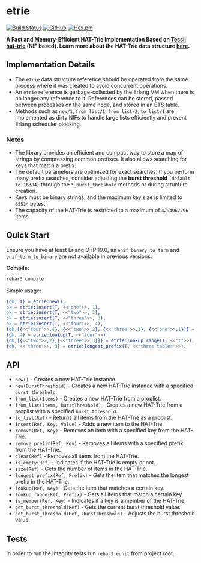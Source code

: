 # etrie

[![Build Status](https://travis-ci.com/silviucpp/etrie.svg?branch=master)](https://travis-ci.com/github/silviucpp/etrie)
[![GitHub](https://img.shields.io/github/license/silviucpp/etrie)](https://github.com/silviucpp/etrie/blob/master/LICENSE)
[![Hex.pm](https://img.shields.io/hexpm/v/etrie)](https://hex.pm/packages/etrie)

**A Fast and Memory-Efficient HAT-Trie Implementation Based on [Tessil hat-trie][1] (NIF based). Learn more about the HAT-Trie data structure [here][2].**

## Implementation Details

- The `etrie` data structure reference should be operated from the same process where it was created to avoid concurrent operations.
- An `etrie` reference is garbage-collected by the Erlang VM when there is no longer any reference to it. References can be stored, passed between processes on the same node, and stored in an ETS table.
- Methods such as `new/1`, `from_list/1`, `from_list/2`, `to_list/1` are implemented as dirty NIFs to handle large lists efficiently and prevent Erlang scheduler blocking.

### Notes

- The library provides an efficient and compact way to store a map of strings by compressing common prefixes. It also allows searching for keys that match a prefix.
- The default parameters are optimized for exact searches. If you perform many prefix searches, consider adjusting the **burst threshold** `(default to 16384)` through the `*_burst_threshold` methods or during structure creation.
- Keys must be binary strings, and the maximum key size is limited to `65534` bytes.
- The capacity of the HAT-Trie is restricted to a maximum of `4294967296` items.

## Quick Start

Ensure you have at least Erlang OTP 19.0, as `enif_binary_to_term` and `enif_term_to_binary` are not available in previous versions.

**Compile:**

```sh
rebar3 compile
```

Simple usage:

```erlang
{ok, T} = etrie:new(),
ok = etrie:insert(T, <<"one">>, 1),
ok = etrie:insert(T, <<"two">>, 2),
ok = etrie:insert(T, <<"three">>, 3),
ok = etrie:insert(T, <<"four">>, 4),
{ok,[{<<"four">>,4}, {<<"two">>,2}, {<<"three">>,3}, {<<"one">>,1}]} = etrie:to_list(T),
{ok, 4} = etrie:lookup(T, <<"four">>),
{ok,[{<<"two">>,2},{<<"three">>,3}]} = etrie:lookup_range(T, <<"t">>),
{ok, <<"three">>, 3} = etrie:longest_prefix(T, <<"three tables">>).
```

## API

- `new()` - Creates a new HAT-Trie instance.
- `new(BurstThreshold)` - Creates a new HAT-Trie instance with a specified `burst_threshold`.
- `from_list(Items)` - Creates a new HAT-Trie from a proplist.
- `from_list(Items, BurstThreshold)` - Creates a new HAT-Trie from a proplist with a specified `burst_threshold`.
- `to_list(Ref)` - Returns all items from the HAT-Trie as a proplist.
- `insert(Ref, Key, Value)` - Adds a new item to the HAT-Trie.
- `remove(Ref, Key)` - Removes an item with a specified key from the HAT-Trie.
- `remove_prefix(Ref, Key)` - Removes all items with a specified prefix from the HAT-Trie.
- `clear(Ref)` - Removes all items from the HAT-Trie.
- `is_empty(Ref)` - Indicates if the HAT-Trie is empty or not.
- `size(Ref)` - Gets the number of items in the HAT-Trie.
- `longest_prefix(Ref, Prefix)` - Gets the item that matches the longest prefix in the HAT-Trie.
- `lookup(Ref, Key)` - Gets the item that matches a certain key.
- `lookup_range(Ref, Prefix)` - Gets all items that match a certain key.
- `is_member(Ref, Key)` - Indicates if a key is a member of the HAT-Trie.
- `get_burst_threshold(Ref)` - Gets the current burst threshold value.
- `set_burst_threshold(Ref, BurstThreshold)` - Adjusts the burst threshold value.

## Tests

In order to run the integrity tests run `rebar3 eunit` from project root.

[1]: https://github.com/Tessil/hat-trie
[2]: https://tessil.github.io/2017/06/22/hat-trie.html

